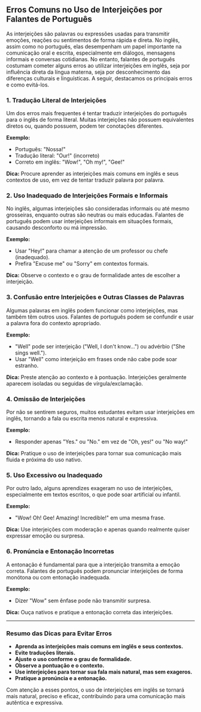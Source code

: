 
## Erros Comuns no Uso de Interjeições por Falantes de Português

As interjeições são palavras ou expressões usadas para transmitir emoções, reações ou sentimentos de forma rápida e direta. No inglês, assim como no português, elas desempenham um papel importante na comunicação oral e escrita, especialmente em diálogos, mensagens informais e conversas cotidianas. No entanto, falantes de português costumam cometer alguns erros ao utilizar interjeições em inglês, seja por influência direta da língua materna, seja por desconhecimento das diferenças culturais e linguísticas. A seguir, destacamos os principais erros e como evitá-los.

### 1. Tradução Literal de Interjeições

Um dos erros mais frequentes é tentar traduzir interjeições do português para o inglês de forma literal. Muitas interjeições não possuem equivalentes diretos ou, quando possuem, podem ter conotações diferentes.

**Exemplo:**
- Português: "Nossa!"  
- Tradução literal: "Our!" (incorreto)
- Correto em inglês: "Wow!", "Oh my!", "Gee!"

**Dica:** Procure aprender as interjeições mais comuns em inglês e seus contextos de uso, em vez de tentar traduzir palavra por palavra.

### 2. Uso Inadequado de Interjeições Formais e Informais

No inglês, algumas interjeições são consideradas informais ou até mesmo grosseiras, enquanto outras são neutras ou mais educadas. Falantes de português podem usar interjeições informais em situações formais, causando desconforto ou má impressão.

**Exemplo:**
- Usar "Hey!" para chamar a atenção de um professor ou chefe (inadequado).
- Prefira "Excuse me" ou "Sorry" em contextos formais.

**Dica:** Observe o contexto e o grau de formalidade antes de escolher a interjeição.

### 3. Confusão entre Interjeições e Outras Classes de Palavras

Algumas palavras em inglês podem funcionar como interjeições, mas também têm outros usos. Falantes de português podem se confundir e usar a palavra fora do contexto apropriado.

**Exemplo:**
- "Well" pode ser interjeição ("Well, I don't know...") ou advérbio ("She sings well.").
- Usar "Well" como interjeição em frases onde não cabe pode soar estranho.

**Dica:** Preste atenção ao contexto e à pontuação. Interjeições geralmente aparecem isoladas ou seguidas de vírgula/exclamação.

### 4. Omissão de Interjeições

Por não se sentirem seguros, muitos estudantes evitam usar interjeições em inglês, tornando a fala ou escrita menos natural e expressiva.

**Exemplo:**
- Responder apenas "Yes." ou "No." em vez de "Oh, yes!" ou "No way!"

**Dica:** Pratique o uso de interjeições para tornar sua comunicação mais fluida e próxima do uso nativo.

### 5. Uso Excessivo ou Inadequado

Por outro lado, alguns aprendizes exageram no uso de interjeições, especialmente em textos escritos, o que pode soar artificial ou infantil.

**Exemplo:**
- "Wow! Oh! Gee! Amazing! Incredible!" em uma mesma frase.

**Dica:** Use interjeições com moderação e apenas quando realmente quiser expressar emoção ou surpresa.

### 6. Pronúncia e Entonação Incorretas

A entonação é fundamental para que a interjeição transmita a emoção correta. Falantes de português podem pronunciar interjeições de forma monótona ou com entonação inadequada.

**Exemplo:**
- Dizer "Wow" sem ênfase pode não transmitir surpresa.

**Dica:** Ouça nativos e pratique a entonação correta das interjeições.

---

### Resumo das Dicas para Evitar Erros

- **Aprenda as interjeições mais comuns em inglês e seus contextos.**
- **Evite traduções literais.**
- **Ajuste o uso conforme o grau de formalidade.**
- **Observe a pontuação e o contexto.**
- **Use interjeições para tornar sua fala mais natural, mas sem exageros.**
- **Pratique a pronúncia e a entonação.**

Com atenção a esses pontos, o uso de interjeições em inglês se tornará mais natural, preciso e eficaz, contribuindo para uma comunicação mais autêntica e expressiva.
```
